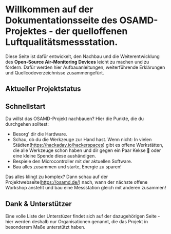 # Willkommen auf der Dokumentationsseite des OSAMD-Projektes - der quelloffenen Luftqualitätsmessstation.

Diese Seite ist dafür entwickelt, den Nachbau und die Weiterentwicklung des **Open-Source Air-Monitoring Devices** leicht zu machen und zu fördern. Dafür werden hier Aufbauanleitungen, weiterführende Erklärungen und Quellcodeverzeichnisse zusammengefürt.

## Aktueller Projektstatus

## Schnellstart
Du willst das OSAMD-Projekt nachbauen? Hier die Punkte, die du durchgehen solltest:
* Besorg' dir die Hardware.
* Schau, ob du die Werkzeuge zur Hand hast. Wenn nicht: In vielen Städten(https://hackaday.io/hackerspaces) gibt es offene Werkstätten, die alle Werkzeuge schon haben und dir gegen ein Paar Kekse 🍪 oder eine kleine Spende diese aushändigen.
* Bespiele den Microcontroller mit der aktuellen Software.
* Bau alles zusammen und starte, Energie zu sparen!

Das alles klingt zu komplex? Dann schau auf der Projektwebseite(https://osamd.de/) nach, wann der nächste offene Workshop ansteht und bau eine Messstation gleich mit anderen zusammen!

## Dank & Unterstützer
Eine volle Liste der Unterstüzer findet sich auf der dazugehörigen Seite - hier werden deshalb nur Organisationen genannt, die das Projekt in besonderem Maße unterstützt haben.